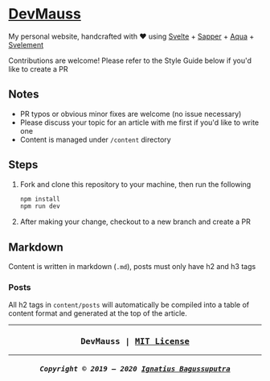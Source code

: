 # [DevMauss](https://mauss.dev)

My personal website, handcrafted with ❤️ using [Svelte](https://svelte.dev) + [Sapper](https://sapper.svelte.dev) + [Aqua](https://aqua.mauss.dev) + [Svelement](https://github.com/ignatiusmb/svelement)

Contributions are welcome! Please refer to the Style Guide below if you'd like to create a PR

## Notes

- PR typos or obvious minor fixes are welcome (no issue necessary)
- Please discuss your topic for an article with me first if you'd like to write one
- Content is managed under `/content` directory

## Steps

1. Fork and clone this repository to your machine, then run the following

    ```bash
    npm install
    npm run dev
    ```

2. After making your change, checkout to a new branch and create a PR

## Markdown

Content is written in markdown (`.md`), posts must only have h2 and h3 tags

### Posts

All h2 tags in `content/posts` will automatically be compiled into a table of content format and generated at the top of the article.

---

<h3 align="center"><pre>
DevMauss | <a href="LICENSE">MIT License</a>
</pre></h3>

---

<h5 align="center"><pre>
Copyright &copy; 2019 &ndash; 2020 <a href="https://mauss.dev">Ignatius Bagussuputra</a>
</pre></h5>
